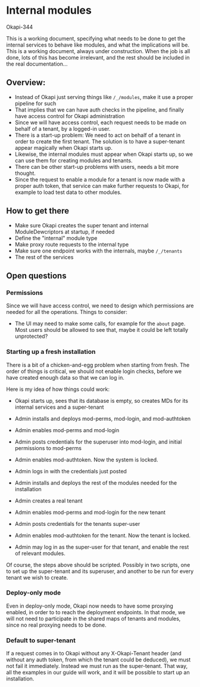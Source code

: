# Internal modules
Okapi-344


This is a working document, specifying what needs to be done to get the internal
services to behave like modules, and what the implications will be. This is a
working document, always under construction. When the job is all done, lots of
this has become irrelevant, and the rest should be included in the real
documentation...


## Overview:
* Instead of Okapi just serving things like `/_/modules`, make it use a proper
  pipeline for such
* That implies that we can have auth checks in the pipeline, and finally have
  access control for Okapi administration
* Since we will have access control, each request needs to be made on behalf
  of a tenant, by a logged-in user.
* There is a start-up problem: We need to act on behalf of a tenant in order
  to create the first tenant. The solution is to have a super-tenant appear
  magically when Okapi starts up.
* Likewise, the internal modules must appear when Okapi starts up, so we can
  use them for creating modules and tenants.
* There can be other start-up problems with users, needs a bit more thought.
* Since the request to enable a module for a tenant is now made with a proper
  auth token, that service can make further requests to Okapi, for example to
  load test data to other modules.


## How to get there
* Make sure Okapi creates the super tenant and internal ModuleDewcriptors at
startup, if needed
* Define the "internal" module type
* Make proxy route requests to the internal type
* Make sure one endpoint works with the internals, maybe `/_/tenants`
* The rest of the services


## Open questions


### Permissions
Since we will have access control, we need to design which permissions are
needed for all the operations. Things to consider:
* The UI may need to make some calls, for example for the `about` page. Most
users should be allowed to see that, maybe it could be left totally unprotected?

### Starting up a fresh installation
There is a bit of a chicken-and-egg problem when starting from fresh. The order
of things is critical, we should not enable login checks, before we have created
enough data so that we can log in.

Here is my idea of how things could work:

* Okapi starts up, sees that its database is empty, so creates MDs for its internal services and a super-tenant
* Admin installs and deploys mod-perms, mod-login, and mod-authtoken
* Admin enables mod-perms and mod-login
* Admin posts credentials for the superuser into mod-login, and initial permissions to mod-perms
* Admin enables mod-authtoken. Now the system is locked.
* Admin logs in with the credentials just posted
* Admin installs and deploys the rest of the modules needed for the installation

* Admin creates a real tenant
* Admin enables mod-perms and mod-login for the new tenant
* Admin posts credentials for the tenants super-user
* Admin enables mod-authtoken for the tenant. Now the tenant is locked.
* Admin may log in as the super-user for that tenant, and enable the rest of relevant modules.

Of course, the steps above should be scripted. Possibly in two scripts, one to
set up the super-tenant and its superuser, and another to be run for every
tenant we wish to create.

### Deploy-only mode
Even in deploy-only mode, Okapi now needs to have some proxying enabled, in
order to to reach the deployment endpoints. In that mode, we will not need to
participate in the shared maps of tenants and modules, since no real proxying
needs to be done.

### Default to super-tenant
If a request comes in to Okapi without any X-Okapi-Tenant header (and without
any auth token, from which the tenant could be deduced), we must not fail it
immediately. Instead we must run as the super-tenant. That way, all the examples
in our guide will work, and it will be possible to start up an installation.






